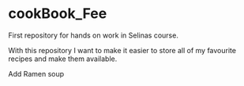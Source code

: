 # cookBook_Fee
 First repository for hands on work in Selinas course.

With this repository I want to make it easier to store all of my favourite recipes and make them available.

Add Ramen soup
